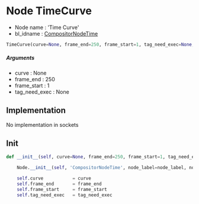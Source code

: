 # Node TimeCurve

- Node name : 'Time Curve'
- bl_idname : [CompositorNodeTime](https://docs.blender.org/api/current/bpy.types.CompositorNodeTime.html)


``` python
TimeCurve(curve=None, frame_end=250, frame_start=1, tag_need_exec=None, node_label=None, node_color=None)
```
##### Arguments

- curve : None
- frame_end : 250
- frame_start : 1
- tag_need_exec : None

## Implementation

No implementation in sockets

## Init

``` python
def __init__(self, curve=None, frame_end=250, frame_start=1, tag_need_exec=None, node_label=None, node_color=None):

    Node.__init__(self, 'CompositorNodeTime', node_label=node_label, node_color=node_color)

    self.curve           = curve
    self.frame_end       = frame_end
    self.frame_start     = frame_start
    self.tag_need_exec   = tag_need_exec
```
